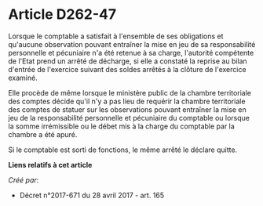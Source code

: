 # Article D262-47

Lorsque le comptable a satisfait à l'ensemble de ses obligations et qu'aucune observation pouvant entraîner la mise en jeu de
sa responsabilité personnelle et pécuniaire n'a été retenue à sa charge, l'autorité compétente de l'Etat prend un arrêté de
décharge, si elle a constaté la reprise au bilan d'entrée de l'exercice suivant des soldes arrêtés à la clôture de l'exercice
examiné.

Elle procède de même lorsque le ministère public de la chambre territoriale des comptes décide qu'il n'y a pas lieu de
requérir la chambre territoriale des comptes de statuer sur les observations pouvant entraîner la mise en jeu de la
responsabilité personnelle et pécuniaire du comptable ou lorsque la somme irrémissible ou le débet mis à la charge du
comptable par la chambre a été apuré.

Si le comptable est sorti de fonctions, le même arrêté le déclare quitte.

**Liens relatifs à cet article**

_Créé par_:

  - Décret n°2017-671 du 28 avril 2017 - art. 165
